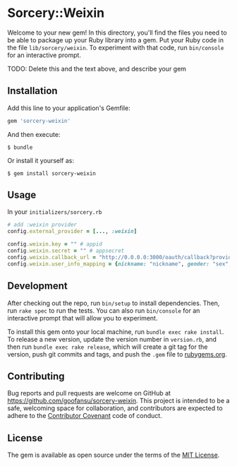 # Sorcery::Weixin

Welcome to your new gem! In this directory, you'll find the files you need to be able to package up your Ruby library into a gem. Put your Ruby code in the file `lib/sorcery/weixin`. To experiment with that code, run `bin/console` for an interactive prompt.

TODO: Delete this and the text above, and describe your gem

## Installation

Add this line to your application's Gemfile:

```ruby
gem 'sorcery-weixin'
```

And then execute:

    $ bundle

Or install it yourself as:

    $ gem install sorcery-weixin

## Usage

In your `initializers/sorcery.rb`

``` ruby
# add :weixin provider
config.external_provider = [..., :weixin]

config.weixin.key = "" # appid
config.weixin.secret = "" # appsecret
config.weixin.callback_url = "http://0.0.0.0:3000/oauth/callback?provider=weixin"
config.weixin.user_info_mapping = {nickname: "nickname", gender: "sex", avatar_url: "headimgurl"}
```

## Development

After checking out the repo, run `bin/setup` to install dependencies. Then, run `rake spec` to run the tests. You can also run `bin/console` for an interactive prompt that will allow you to experiment.

To install this gem onto your local machine, run `bundle exec rake install`. To release a new version, update the version number in `version.rb`, and then run `bundle exec rake release`, which will create a git tag for the version, push git commits and tags, and push the `.gem` file to [rubygems.org](https://rubygems.org).

## Contributing

Bug reports and pull requests are welcome on GitHub at https://github.com/goofansu/sorcery-weixin. This project is intended to be a safe, welcoming space for collaboration, and contributors are expected to adhere to the [Contributor Covenant](http://contributor-covenant.org) code of conduct.


## License

The gem is available as open source under the terms of the [MIT License](http://opensource.org/licenses/MIT).

